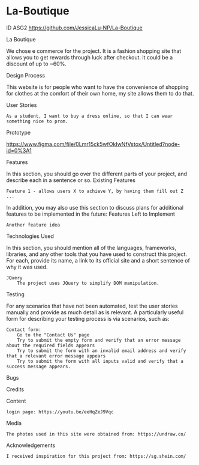# La-Boutique

ID ASG2
https://github.com/JessicaLu-NP/La-Boutique

La Boutique

We chose e commerce for the project. It is a fashion shopping site that allows you to get rewards through luck after checkout. it could be a discount of up to ~60%.

Design Process

This website is for people who want to have the convenience of shopping for clothes at the comfort of their own home, my site allows them to do that.

User Stories

    As a student, I want to buy a dress online, so that I can wear something nice to prom.

Prototype

https://www.figma.com/file/0Lmr15ck5wfOkIwNfVstox/Untitled?node-id=0%3A1

Features

In this section, you should go over the different parts of your project, and describe each in a sentence or so.
Existing Features

    Feature 1 - allows users X to achieve Y, by having them fill out Z
    ...

In addition, you may also use this section to discuss plans for additional features to be implemented in the future:
Features Left to Implement

    Another feature idea

Technologies Used

In this section, you should mention all of the languages, frameworks, libraries, and any other tools that you have used to construct this project. For each, provide its name, a link to its official site and a short sentence of why it was used.

    JQuery
        The project uses JQuery to simplify DOM manipulation.

Testing

For any scenarios that have not been automated, test the user stories manually and provide as much detail as is relevant. A particularly useful form for describing your testing process is via scenarios, such as:

    Contact form:
        Go to the "Contact Us" page
        Try to submit the empty form and verify that an error message about the required fields appears
        Try to submit the form with an invalid email address and verify that a relevant error message appears
        Try to submit the form with all inputs valid and verify that a success message appears.

Bugs

Credits

Content

    login page: https://youtu.be/eeHqZeJ9Vqc

Media

    The photos used in this site were obtained from: https://undraw.co/

Acknowledgements

    I received inspiration for this project from: https://sg.shein.com/

